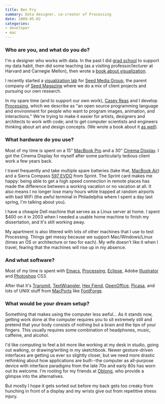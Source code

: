 ```yaml
---
title: Ben Fry
summary: Data designer, co-creator of Processing
date: 2009-05-02
categories:
- developer
- mac
---
```


### Who are you, and what do you do?

I'm a designer who works with data. In the past I did [grad school](http://acg.media.mit.edu/ "The Aesthetics and computation group at MIT.") to support my data habit, then did some teaching (as a visiting professor/lecturer at Harvard and Carnegie Mellon), then wrote a [book about visualization](http://www.oreilly.com/catalog/9780596514556/ "Ben's book, 'Visualizing Data'.").

I recently started a [visualization lab](http://phyllotaxis.net/ "They map data sets.") for [Seed Media Group](http://seedmediagroup.com/ "A media and technology company."), the parent company of [Seed Magazine](http://seedmagazine.com/ "The Seed magazine.") where we do a mix of client projects and pursuing our own research.

In my spare time (and to support our own work), [Casey Reas](http://reas.com/ "Casey's website.") and I develop [Processing][], which we describe as "an open source programming language and environment for people who want to program images, animation, and interactions." We're trying to make it easier for artists, designers and architects to work with code; and to get computer scientists and engineers thinking about art and design concepts. (We wrote a book about it [as well](http://mitpress.mit.edu/catalog/item/default.asp?ttype=2&tid=11251 "Ben and Casey's Processing book.")).

### What hardware do you use?

Most of my time is spent on a 15" [MacBook Pro][macbook-pro] and a 30" [Cinema Display][cinema-display]. I got the Cinema Display for myself after some particularly tedious client work a few years back.

I travel frequently and take multiple spare batteries (take that, [MacBook Air][macbook-air]) and a Sierra Compass [597 EVDO][compass-597] from Sprint. The Sprint card makes me happy: being able to get a high speed connection in remote places has made the difference between a working vacation or no vacation at all. It also means I no longer lose many hours while trapped at random airports with bad WiFi (the awful terminal in Philadelphia where I spent a day last spring, I'm talking about you).

I have a cheapie Dell machine that serves as a Linux server at home. I spent $400 on it in 2003 when I needed a usable home machine to finish my dissertation, and it's still working away.

My apartment is also littered with lots of other machines that I use to test Processing. Things get messy because we support Mac/Windows/Linux (times an OS or architecture or two for each). My wife doesn't like it when I travel, fearing that the machines will rise up in my absence.

### And what software?

Most of my time is spent with [Emacs][carbon-emacs], [Processing][], [Eclipse][], Adobe [Illustrator][] and [Photoshop][] CS3.

After that it's [Transmit][], [TextWrangler][], [Hex Fiend][hex-fiend], [OpenOffice][], [Picasa][], and lots of UNIX stuff from [MacPorts][] like [FontForge][].

### What would be your dream setup?

Something that makes using the computer less awful... As it stands now, getting work done at the computer requires you to sit extremely still and pretend that your body consists of nothing but a brain and the tips of your fingers. This usually requires some combination of headphones, music, caffeine, and alcohol.

I'd like computing to feel a bit more like working at my desk in studio, going out walking, or drawing/writing in my sketchbook. Newer gesture-driven interfaces are getting us ever so slightly closer, but we need more drastic rethinking about how applications are built--the computer as all-purpose device with interface paradigms from the late 70s and early 80s has worn out its welcome. I'm rooting for my friends at [Oblong](http://oblong.com/ "Inventors of the 'g-speak spatial operating environment'."), who provide a glimpse into the alternatives.

But mostly I hope it gets sorted out before my back gets too creaky from hunching in front of a display and my wrists give out from repetitive stress injury.

[carbon-emacs]: https://www.emacswiki.org/emacs/CarbonEmacsPackage "A Mac-friendly version of GNU Emacs."
[cinema-display]: https://en.wikipedia.org/wiki/Apple_Cinema_Display "An LCD display."
[compass-597]: https://www.amazon.com/Compass-597-EVDO-Modem-Sprint/dp/B001HYV6A6 "A USB device for EVDO access."
[eclipse]: https://www.eclipse.org/ "A flexible, open-source IDE."
[fontforge]: http://fontforge.github.io/ "An open-source font editor."
[hex-fiend]: http://web.archive.org/web/20221220030540/http://ridiculousfish.com/hexfiend/ "An open-source hex editor for the Mac."
[illustrator]: https://www.adobe.com/products/illustrator.html "A vector graphics editor."
[macbook-air]: https://www.apple.com/macbook-air/ "A very thin laptop."
[macbook-pro]: https://www.apple.com/macbook-pro/ "A laptop."
[macports]: https://www.macports.org/ "A collection of *nix software ported to Mac OS X."
[openoffice]: http://www.openoffice.org/ "An open-source office suite."
[photoshop]: https://www.adobe.com/products/photoshop.html "A bitmap image editor."
[picasa]: http://picasa.google.com/ "A photo client and web service."
[processing]: https://processing.org/ "A programming language/environment."
[textwrangler]: http://www.barebones.com/products/textwrangler/ "A free, powerful text editor for the Mac."
[transmit]: https://panic.com/transmit/ "An FTP/SFTP client for the Mac."

